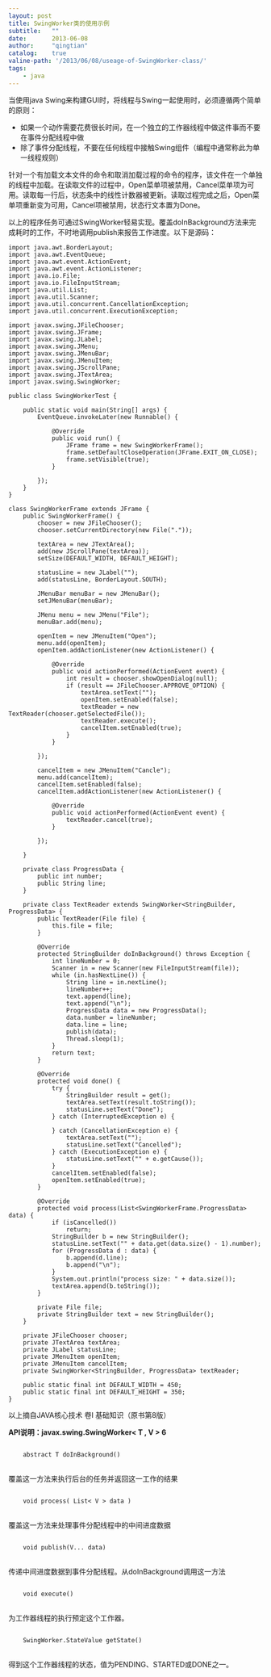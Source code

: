 ```yaml
---
layout: post
title: SwingWorker类的使用示例
subtitle:   ""
date:       2013-06-08
author:     "qingtian"
catalog:    true
valine-path: '/2013/06/08/useage-of-SwingWorker-class/'
tags:
    - java
---
```


当使用java Swing来构建GUI时，将线程与Swing一起使用时，必须遵循两个简单的原则： 

  - 如果一个动作需要花费很长时间，在一个独立的工作器线程中做这件事而不要在事件分配线程中做 
  - 除了事件分配线程，不要在任何线程中接触Swing组件（编程中通常称此为单一线程规则） 

针对一个有加载文本文件的命令和取消加载过程的命令的程序，该文件在一个单独的线程中加载。在读取文件的过程中，Open菜单项被禁用，Cancel菜单项为可用。读取每一行后，状态条中的线性计数器被更新。读取过程完成之后，Open菜单项重新变为可用，Cancel项被禁用，状态行文本置为Done。

以上的程序任务可通过SwingWorker轻易实现。覆盖doInBackground方法来完成耗时的工作，不时地调用publish来报告工作进度。以下是源码：


	import java.awt.BorderLayout;
	import java.awt.EventQueue;
	import java.awt.event.ActionEvent;
	import java.awt.event.ActionListener;
	import java.io.File;
	import java.io.FileInputStream;
	import java.util.List;
	import java.util.Scanner;
	import java.util.concurrent.CancellationException;
	import java.util.concurrent.ExecutionException;
	
	import javax.swing.JFileChooser;
	import javax.swing.JFrame;
	import javax.swing.JLabel;
	import javax.swing.JMenu;
	import javax.swing.JMenuBar;
	import javax.swing.JMenuItem;
	import javax.swing.JScrollPane;
	import javax.swing.JTextArea;
	import javax.swing.SwingWorker;
	
	public class SwingWorkerTest {
	
		public static void main(String[] args) {
			EventQueue.invokeLater(new Runnable() {
	
				@Override
				public void run() {
					JFrame frame = new SwingWorkerFrame();
					frame.setDefaultCloseOperation(JFrame.EXIT_ON_CLOSE);
					frame.setVisible(true);
				}
	
			});
		}
	}

	class SwingWorkerFrame extends JFrame {
		public SwingWorkerFrame() {
			chooser = new JFileChooser();
			chooser.setCurrentDirectory(new File("."));
	
			textArea = new JTextArea();
			add(new JScrollPane(textArea));
			setSize(DEFAULT_WIDTH, DEFAULT_HEIGHT);
	
			statusLine = new JLabel("");
			add(statusLine, BorderLayout.SOUTH);
	
			JMenuBar menuBar = new JMenuBar();
			setJMenuBar(menuBar);
	
			JMenu menu = new JMenu("File");
			menuBar.add(menu);
	
			openItem = new JMenuItem("Open");
			menu.add(openItem);
			openItem.addActionListener(new ActionListener() {
	
				@Override
				public void actionPerformed(ActionEvent event) {
					int result = chooser.showOpenDialog(null);
					if (result == JFileChooser.APPROVE_OPTION) {
						textArea.setText("");
						openItem.setEnabled(false);
						textReader = new TextReader(chooser.getSelectedFile());
						textReader.execute();
						cancelItem.setEnabled(true);
					}
				}
	
			});
	
			cancelItem = new JMenuItem("Cancle");
			menu.add(cancelItem);
			cancelItem.setEnabled(false);
			cancelItem.addActionListener(new ActionListener() {
	
				@Override
				public void actionPerformed(ActionEvent event) {
					textReader.cancel(true);
				}
	
			});
	
		}

		private class ProgressData {
			public int number;
			public String line;
		}

		private class TextReader extends SwingWorker<StringBuilder, ProgressData> {
			public TextReader(File file) {
				this.file = file;
			}
	
			@Override
			protected StringBuilder doInBackground() throws Exception {
				int lineNumber = 0;
				Scanner in = new Scanner(new FileInputStream(file));
				while (in.hasNextLine()) {
					String line = in.nextLine();
					lineNumber++;
					text.append(line);
					text.append("\n");
					ProgressData data = new ProgressData();
					data.number = lineNumber;
					data.line = line;
					publish(data);
					Thread.sleep(1);
				}
				return text;
			}
	
			@Override
			protected void done() {
				try {
					StringBuilder result = get();
					textArea.setText(result.toString());
					statusLine.setText("Done");
				} catch (InterruptedException e) {
	
				} catch (CancellationException e) {
					textArea.setText("");
					statusLine.setText("Cancelled");
				} catch (ExecutionException e) {
					statusLine.setText("" + e.getCause());
				}
				cancelItem.setEnabled(false);
				openItem.setEnabled(true);
			}
	
			@Override
			protected void process(List<SwingWorkerFrame.ProgressData> data) {
				if (isCancelled())
					return;
				StringBuilder b = new StringBuilder();
				statusLine.setText("" + data.get(data.size() - 1).number);
				for (ProgressData d : data) {
					b.append(d.line);
					b.append("\n");
				}
				System.out.println("process size: " + data.size());
				textArea.append(b.toString());
			}
	
			private File file;
			private StringBuilder text = new StringBuilder();
		}

		private JFileChooser chooser;
		private JTextArea textArea;
		private JLabel statusLine;
		private JMenuItem openItem;
		private JMenuItem cancelItem;
		private SwingWorker<StringBuilder, ProgressData> textReader;
	
		public static final int DEFAULT_WIDTH = 450;
		public static final int DEFAULT_HEIGHT = 350;
	}


以上摘自JAVA核心技术 卷I 基础知识（原书第8版）

**API说明：javax.swing.SwingWorker< T , V > 6**

<pre>
<code class="java">
	abstract T doInBackground()
</code>
</pre>

覆盖这一方法来执行后台的任务并返回这一工作的结果

<pre>
<code class="java">
	void process( List< V > data ) 
</code>
</pre>

覆盖这一方法来处理事件分配线程中的中间进度数据

<pre>
<code class="java">
	void publish(V... data) 
</code>
</pre>

传递中间进度数据到事件分配线程。从doInBackground调用这一方法

<pre>
<code class="java">
	void execute() 
</code>
</pre>

为工作器线程的执行预定这个工作器。

<pre>
<code class="java">
	SwingWorker.StateValue getState() 
</code>
</pre>

得到这个工作器线程的状态，值为PENDING、STARTED或DONE之一。



